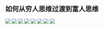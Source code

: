 ##  如何从穷人思维过渡到富人思维

![](../pic/day2-1.jpeg)
![](../pic/day2-2.jpeg)
![](../pic/day2-3.jpeg)
![](../pic/day2-4.jpeg)
![](../pic/day2-5.jpeg)
![](../pic/day2-6.jpeg)
![](../pic/day2-7.jpeg)
![](../pic/day2-8.jpeg)


